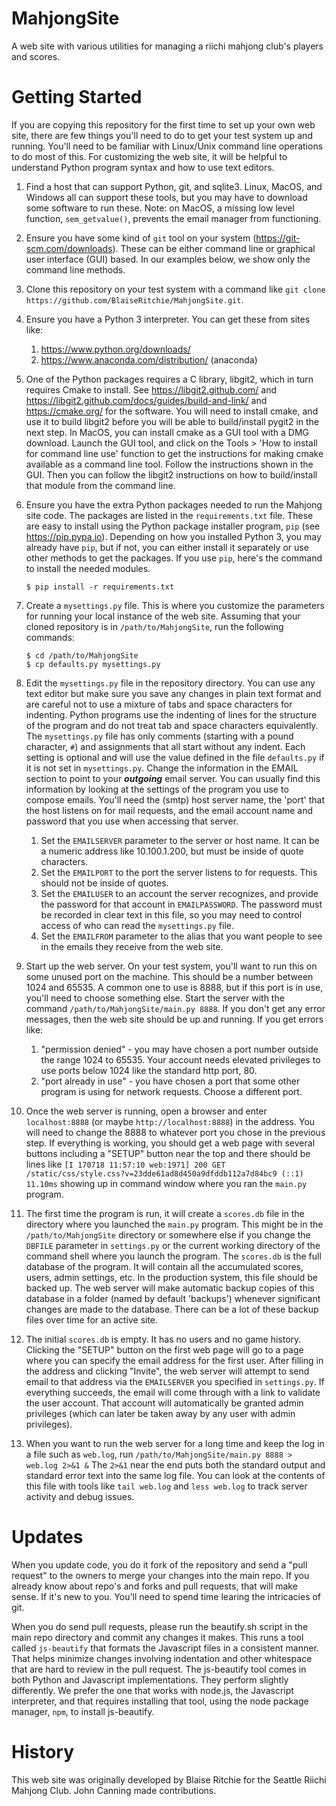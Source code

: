 MahjongSite
==========

A web site with various utilities for managing a riichi mahjong club's players
and scores.

Getting Started
===============

If you are copying this repository for the first time to set up your own
web site, there are few things you'll need to do to get your test system
up and running. You'll need to be familiar with Linux/Unix command line
operations to do most of this. For customizing the web site, it will be
helpful to understand Python program syntax and how to use text editors.

1. Find a host that can support Python, git, and sqlite3. Linux,
MacOS, and Windows all can support these tools, but you may have to
download some software to run these. Note: on MacOS, a missing low
level function, `sem_getvalue()`, prevents the email manager from
functioning.

1. Ensure you have some kind of `git` tool on your system
(https://git-scm.com/downloads). These can be either command line or
graphical user interface (GUI) based. In our examples below, we show
only the command line methods.

1. Clone this repository on your test system with a command like `git
clone https://github.com/BlaiseRitchie/MahjongSite.git`.

1. Ensure you have a Python 3 interpreter. You can get these from sites like:
    1. https://www.python.org/downloads/
    1. https://www.anaconda.com/distribution/ (anaconda)

1. One of the Python packages requires a C library, libgit2, which in turn
requires Cmake to install.  See
https://libgit2.github.com/ and
https://libgit2.github.com/docs/guides/build-and-link/ and
https://cmake.org/ for the software.
You will need to install cmake, and use it to build libgit2 before you
will be able to build/install pygit2 in the next step.
In MacOS, you can install cmake as a GUI tool with a DMG download.
Launch the GUI tool, and click on the Tools > 'How to install for
command line use' function to get the instructions for making
cmake available as a command line tool.  Follow the instructions
shown in the GUI. Then you can follow the libgit2 instructions on
how to build/install that module from the command line.

1. Ensure you have the extra Python packages needed to run the Mahjong
site code. The packages are listed in the `requirements.txt` file.
These are easy to install using the Python package installer program,
`pip` (see https://pip.pypa.io). Depending on how you installed Python 3,
you may already have `pip`, but if not, you can either install it
separately or use other methods to get the packages. If you use
`pip`, here's the command to install the needed modules.

    ```
    $ pip install -r requirements.txt
    ```

1. Create a `mysettings.py` file. This is where you customize the
parameters for running your local instance of the web site. Assuming
that your cloned repository is in `/path/to/MahjongSite`, run the
following commands:
    ```
    $ cd /path/to/MahjongSite
    $ cp defaults.py mysettings.py
    ```

1. Edit the `mysettings.py` file in the repository directory. You can
use any text editor but make sure you save any changes in plain text
format and are careful not to use a mixture of tabs and space
characters for indenting. Python programs use the indenting of lines
for the structure of the program and do not treat tab and space
characters equivalently. The `mysettings.py` file has only comments
(starting with a pound character, `#`) and assignments that all start
without any indent. Each setting is optional and will use the value
defined in the file `defaults.py` if it is not set in
`mysettings.py`. Change the information in the EMAIL section to point
to your **_outgoing_** email server. You can usually find this
information by looking at the settings of the program you use to
compose emails. You'll need the (smtp) host server name, the 'port'
that the host listens on for mail requests, and the email account name
and password that you use when accessing that server.

    1. Set the `EMAILSERVER` parameter to the server or host name.
       It can be a numeric address like 10.100.1.200, but must be inside
       of quote characters.
    2. Set the `EMAILPORT` to the port the server listens to for requests.
       This should not be inside of quotes.
    3. Set the `EMAILUSER` to an account the server recognizes, and provide
       the password for that account in `EMAILPASSWORD`.  The password
       must be recorded in clear text in this file, so you may need to
       control access of who can read the `mysettings.py` file.
    4. Set the `EMAILFROM` parameter to the alias that you want people to
       see in the emails they receive from the web site.

1. Start up the web server. On your test system, you'll want to run
this on some unused port on the machine. This should be a number
between 1024 and 65535. A common one to use is 8888, but if this port
is in use, you'll need to choose something else. Start the server with
the command `/path/to/MahjongSite/main.py 8888`. If you don't get any
error messages, then the web site should be up and running. If you get
errors like:

    1. "permission denied" - you may have chosen a port number outside
       the range 1024 to 65535. Your account needs elevated
       privileges to use ports below 1024 like the standard http port, 80.
    1. "port already in use" - you have chosen a port that some other
       program is using for network requests. Choose a different port.

1. Once the web server is running, open a browser and enter
`localhost:8888` (or maybe `http://localhost:8888`) in the address.
You will need to change the 8888 to whatever port you chose in the
previous step. If everything is working, you should get a web page
with several buttons including a "SETUP" button near the top and there
should be lines like `[I 170718 11:57:10 web:1971] 200 GET /static/css/style.css?v=23dde61ad8d450a9dfddb112a7d84bc9 (::1) 11.10ms` showing up in command
window where you ran the `main.py` program.

1. The first time the program is run, it will create a `scores.db` file in
the directory where you launched the `main.py` program. This might be
in the `/path/to/MahjongSite` directory or somewhere else if you change
the `DBFILE` parameter in `settings.py` or the current working directory
of the command shell where you launch the program. The `scores.db` is the
full database of the program. It will contain all the accumulated scores,
users, admin settings, etc. In the production system, this file should be
backed up.
The web server will make automatic backup copies of this database
in a folder (named by default 'backups') whenever significant
changes are made to the database.  There can be a lot of these
backup files over time for an active site.

1. The initial `scores.db` is empty. It has no users and no game
history. Clicking the "SETUP" button on the first web page will go to
a page where you can specify the email address for the first user.
After filling in the address and clicking "Invite", the web server
will attempt to send email to that address via the `EMAILSERVER` you
specified in `settings.py`. If everything succeeds, the email will
come through with a link to validate the user account. That account
will automatically be granted admin privileges (which can later be
taken away by any user with admin privileges).

1. When you want to run the web server for a long time and keep the
log in a file such as `web.log`, run `/path/to/MahjongSite/main.py
8888 > web.log 2>&1 &` The `2>&1` near the end puts both the standard
output and standard error text into the same log file. You can look
at the contents of this file with tools like `tail web.log` and `less
web.log` to track server activity and debug issues.


Updates
==========
When you update code, you do it fork of the repository and send
a "pull request" to the owners to merge your changes into the
main repo.  If you already know about repo's and forks and pull
requests, that will make sense.  If it's new to you.  You'll
need to spend time learing the intricacies of git.

When you do send pull requests, please run the beautify.sh script
in the main repo directory and commit any changes it makes.  This
runs a tool called `js-beautify` that formats the Javascript files
in a consistent manner.  That helps minimize changes involving
indentation and other whitespace that are hard to review in the
pull request.  The js-beautify tool comes in both Python and
Javascript implementations.  They perform slightly differently.
We prefer the one that works with node.js, the Javascript
interpreter, and that requires installing that tool, using
the node package manager, `npm`, to install js-beautify.


History
==========

This web site was originally developed by Blaise Ritchie for the
Seattle Riichi Mahjong Club. John Canning made contributions.
